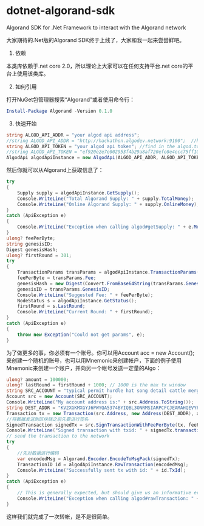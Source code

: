 # dotnet-algorand-sdk
Algorand SDK for .Net Framework to interact with the Algorand network

大家期待的.Net版的Algorand SDK终于上线了，大家和我一起来尝尝鲜吧。

1. 依赖

本类库依赖于.net core 2.0，所以理论上大家可以在任何支持平台.net core的平台上使用该类库。

2. 如何引用

打开NuGet包管理器搜索“Algorand”或者使用命令行：

```powershell
Install-Package Algorand -Version 0.1.0
```

3. 快速开始

```csharp
string ALGOD_API_ADDR = "your algod api address";
//string ALGOD_API_ADDR = "http://hackathon.algodev.network:9100";  //hackathon
string ALGOD_API_TOKEN = "your algod api token"; //find in the algod.token
//string ALGOD_API_TOKEN = "ef920e2e7e002953f4b29a8af720efe8e4ecc75ff102b165e0472834b25832c1";
AlgodApi algodApiInstance = new AlgodApi(ALGOD_API_ADDR, ALGOD_API_TOKEN);
```

然后你就可以从Algorand上获取信息了：

``` csharp
try
{
    Supply supply = algodApiInstance.GetSupply();
    Console.WriteLine("Total Algorand Supply: " + supply.TotalMoney);
    Console.WriteLine("Online Algorand Supply: " + supply.OnlineMoney);
}
catch (ApiException e)
{
    Console.WriteLine("Exception when calling algod#getSupply: " + e.Message);
}
ulong? feePerByte;
string genesisID;
Digest genesisHash;
ulong? firstRound = 301;
try
{
    TransactionParams transParams = algodApiInstance.TransactionParams();
    feePerByte = transParams.Fee;
    genesisHash = new Digest(Convert.FromBase64String(transParams.Genesishashb64));
    genesisID = transParams.GenesisID;
    Console.WriteLine("Suggested Fee: " + feePerByte);
    NodeStatus s = algodApiInstance.GetStatus();
    firstRound = s.LastRound;
    Console.WriteLine("Current Round: " + firstRound);
}
catch (ApiException e)
{
    throw new Exception("Could not get params", e);
}
```

为了做更多的事，你必须有一个账号。你可以用Account acc = new Account();来创建一个随机的账号，也可以用Mnemonic来创建帐户，下面的例子使用Mnemonic来创建一个账户，并向另一个帐号发送一定量的Algo：

```csharp
ulong? amount = 100000;
ulong? lastRound = firstRound + 1000; // 1000 is the max tx window
string SRC_ACCOUNT = "typical permit hurdle hat song detail cattle merge oxygen crowd arctic cargo smooth fly rice vacuum lounge yard frown predict west wife latin absent cup";
Account src = new Account(SRC_ACCOUNT);
Console.WriteLine("My account address is:" + src.Address.ToString());
string DEST_ADDR = "KV2XGKMXGYJ6PWYQA5374BYIQBL3ONRMSIARPCFCJEAMAHQEVYPB7PL3KU";
Transaction tx = new Transaction(src.Address, new Address(DEST_ADDR), amount, firstRound, lastRound, genesisID, genesisHash);
//将数据发送到区块链之前先要进行签名
SignedTransaction signedTx = src.SignTransactionWithFeePerByte(tx, feePerByte);
Console.WriteLine("Signed transaction with txid: " + signedTx.transactionID);
// send the transaction to the network
try
{
    //先对数据进行编码
    var encodedMsg = Algorand.Encoder.EncodeToMsgPack(signedTx);    
    TransactionID id = algodApiInstance.RawTransaction(encodedMsg);
    Console.WriteLine("Successfully sent tx with id: " + id.TxId);
}
catch (ApiException e)
{
    // This is generally expected, but should give us an informative error message.
    Console.WriteLine("Exception when calling algod#rawTransaction: " + e.Message);
}
```

这样我们就完成了一次转帐，是不是很简单。